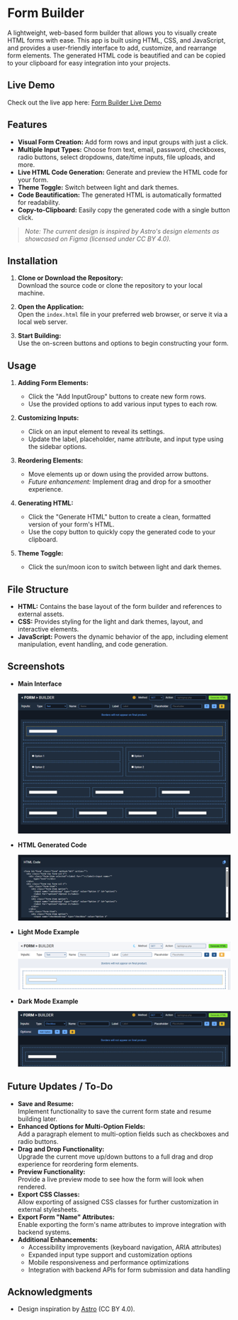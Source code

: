 # Form Builder

A lightweight, web-based form builder that allows you to visually create HTML forms with ease. This app is built using HTML, CSS, and JavaScript, and provides a user-friendly interface to add, customize, and rearrange form elements. The generated HTML code is beautified and can be copied to your clipboard for easy integration into your projects.

## Live Demo

Check out the live app here: [Form Builder Live Demo](https://jdussold.github.io/form-builder/)

## Features

- **Visual Form Creation:** Add form rows and input groups with just a click.
- **Multiple Input Types:** Choose from text, email, password, checkboxes, radio buttons, select dropdowns, date/time inputs, file uploads, and more.
- **Live HTML Code Generation:** Generate and preview the HTML code for your form.
- **Theme Toggle:** Switch between light and dark themes.
- **Code Beautification:** The generated HTML is automatically formatted for readability.
- **Copy-to-Clipboard:** Easily copy the generated code with a single button click.

> _Note: The current design is inspired by Astro's design elements as showcased on Figma (licensed under CC BY 4.0)._

## Installation

1. **Clone or Download the Repository:**  
   Download the source code or clone the repository to your local machine.

2. **Open the Application:**  
   Open the `index.html` file in your preferred web browser, or serve it via a local web server.

3. **Start Building:**  
   Use the on-screen buttons and options to begin constructing your form.

## Usage

1. **Adding Form Elements:**

   - Click the "Add InputGroup" buttons to create new form rows.
   - Use the provided options to add various input types to each row.

2. **Customizing Inputs:**

   - Click on an input element to reveal its settings.
   - Update the label, placeholder, name attribute, and input type using the sidebar options.

3. **Reordering Elements:**

   - Move elements up or down using the provided arrow buttons.
   - _Future enhancement:_ Implement drag and drop for a smoother experience.

4. **Generating HTML:**

   - Click the "Generate HTML" button to create a clean, formatted version of your form's HTML.
   - Use the copy button to quickly copy the generated code to your clipboard.

5. **Theme Toggle:**
   - Click the sun/moon icon to switch between light and dark themes.

## File Structure

- **HTML:** Contains the base layout of the form builder and references to external assets.
- **CSS:** Provides styling for the light and dark themes, layout, and interactive elements.
- **JavaScript:** Powers the dynamic behavior of the app, including element manipulation, event handling, and code generation.

## Screenshots

- **Main Interface**

  ![Form Builder Interface](./assets/img/form-builder-main-interface.png)

- **HTML Generated Code**

  ![Form Builder Code Generation View](./assets/img/form-builder-code-generation-view.png)

- **Light Mode Example**

  ![Light Mode Theme](./assets/img/light-mode.png)

- **Dark Mode Example**

  ![Dark Mode Theme](./assets/img/dark-mode.png)

## Future Updates / To-Do

- **Save and Resume:**  
  Implement functionality to save the current form state and resume building later.
- **Enhanced Options for Multi-Option Fields:**  
  Add a paragraph element to multi-option fields such as checkboxes and radio buttons.
- **Drag and Drop Functionality:**  
  Upgrade the current move up/down buttons to a full drag and drop experience for reordering form elements.
- **Preview Functionality:**  
  Provide a live preview mode to see how the form will look when rendered.
- **Export CSS Classes:**  
  Allow exporting of assigned CSS classes for further customization in external stylesheets.
- **Export Form "Name" Attributes:**  
  Enable exporting the form's name attributes to improve integration with backend systems.
- **Additional Enhancements:**
  - Accessibility improvements (keyboard navigation, ARIA attributes)
  - Expanded input type support and customization options
  - Mobile responsiveness and performance optimizations
  - Integration with backend APIs for form submission and data handling

## Acknowledgments

- Design inspiration by [Astro](https://www.figma.com/community/file/1157371532469023309) (CC BY 4.0).
